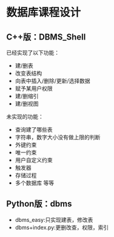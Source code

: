 # 数据库课程设计

## C++版：DBMS_Shell
已经实现了以下功能：
* 建/删表
* 改变表结构
* 向表中插入/删除/更新/选择数据
* 赋予某用户权限
* 建/删缩引
* 建/删视图


未实现的功能：
* 查询建了哪些表
* 字符串，数字大小没有做上限的判断
* 外键约束
* 唯一约束
* 用户自定义约束
* 触发器
* 存储过程
* 多个数据库
等等
## Python版：dbms
* dbms_easy:只实现建表，修改表
* dbms+index.py:更删改查，权限，索引
